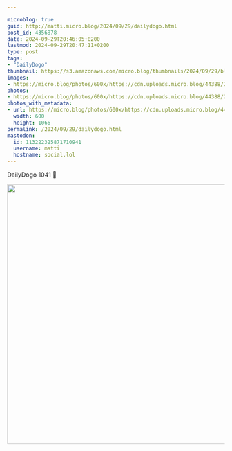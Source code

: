 ```yaml
---

microblog: true
guid: http://matti.micro.blog/2024/09/29/dailydogo.html
post_id: 4356878
date: 2024-09-29T20:46:05+0200
lastmod: 2024-09-29T20:47:11+0200
type: post
tags:
- "DailyDogo"
thumbnail: https://s3.amazonaws.com/micro.blog/thumbnails/2024/09/29/blog.martin-haehnel.de/ae31163042d45e1169f35fc3a09cd0db.png
images:
- https://micro.blog/photos/600x/https://cdn.uploads.micro.blog/44388/2024/9ff4d2ebbf5f4d1f93267b22a7e715fb.jpg
photos:
- https://micro.blog/photos/600x/https://cdn.uploads.micro.blog/44388/2024/9ff4d2ebbf5f4d1f93267b22a7e715fb.jpg
photos_with_metadata:
- url: https://micro.blog/photos/600x/https://cdn.uploads.micro.blog/44388/2024/9ff4d2ebbf5f4d1f93267b22a7e715fb.jpg
  width: 600
  height: 1066
permalink: /2024/09/29/dailydogo.html
mastodon:
  id: 113222325871710941
  username: matti
  hostname: social.lol
---
```

DailyDogo 1041 🐶

<img src="/media/uploads/2024/9ff4d2ebbf5f4d1f93267b22a7e715fb.jpg" width="600" alt="" />
